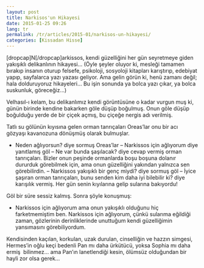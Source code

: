 ```yaml
---
layout: post
title: Narkisos'un Hikayesi
date: 2015-01-25 09:26
lang: tr
permalink: /tr/articles/2015-01/narkisos-un-hikayesi/
categories: [Kissadan Hisse]
---
```

[dropcap]N[/dropcap]arkissos, kendi güzelliğini her gün seyretmeye giden yakışıklı delikanlının hikayesi… (Öyle şeyler oluyor ki, mesleği tamamen bırakıp insanın oturup felsefe, psikoloji, sosyoloji kitapları karıştırıp, edebiyat yapıp, sayfalarca yazı yazası geliyor. Ama gelin görün ki, henü zamanı değil; hala dolduruyoruz hikayeleri… Bu işin sonunda ya bolca yazı çıkar, ya bolca suskunluk, göreceğiz…)<span id="more-314"></span><!--more-->

Velhasıl-ı kelam, bu delikanlımız kendi görüntüsüne o kadar vurgun muş ki, günün birinde kendine bakarken göle düşüp boğulmuş. Onun göle düşüp boğulduğu yerde de bir çiçek açmış, bu çiçeğe nergis adı verilmiş.

Tatlı su gölünün kıyısına gelen orman tanrıçaları Oreas’lar onu bir acı gözyaşı kavanozuna dönüşmüş olarak bulmuşlar.

- Neden ağlıyorsun? diye sormuş Oreas’lar
– Narkissos için ağlıyorum diye yanıtlamış göl
– Ne var bunda şaşılacak? diye cevap vermiş orman tanrıçaları. Bizler onun peşinde ormanlarda boşu boşuna dolanır dururduk görebilmek için, ama onun güzelliğini yakından yalnızca sen görebilirdin.
– Narkissos yakışıklı bir genç miydi? diye sormuş göl
– İyice şaşıran orman tanrıçaları, bunu senden kim daha iyi bilebilir ki? diye karışılık vermiş. Her gün senin kıyılarına gelip sularına bakıyordu!

Göl bir süre sessiz kalmış. Sonra şöyle konuşmuş:

- Narkissos için ağlıyorum ama onun yakışıklı olduğunu hiç farketmemiştim ben. Narkissos için ağlıyorum, çünkü sularıma eğildiği zaman, gözlerinin derinliklerinde unuttuğum kendi güzelliğimin yansımasını görebiliyordum.

Kendisinden kaçılan, korkulan, uzak durulan, cinselliğin ve hazzın simgesi, Hermes’in oğlu keçi bedenli Pan mı daha ürkütücü, yoksa Sophia mı daha ermiş  bilinmez… ama Pan’ın lanetlendiği kesin, ölümsüz olduğundan bir hayli zor olsa gerek…

